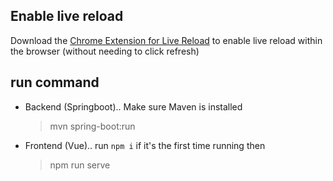 ## Enable live reload
Download the [Chrome Extension for Live Reload](https://chrome.google.com/webstore/detail/livereload/jnihajbhpnppcggbcgedagnkighmdlei/related?hl=en) to enable live reload within the browser (without needing to click refresh)

## run command
- Backend (Springboot)..
    Make sure Maven is installed
    > mvn spring-boot:run

- Frontend (Vue)..
    run `npm i` if it's the first time running then
    > npm run serve